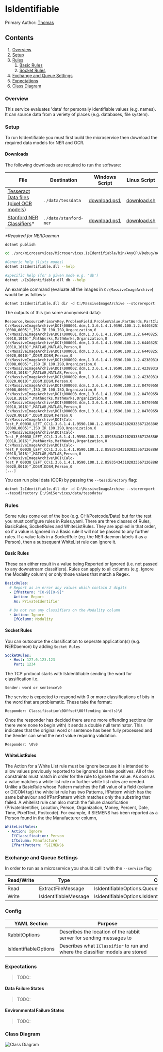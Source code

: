 ﻿# IsIdentifiable

Primary Author: [Thomas](https://github.com/tznind)

## Contents
 1. [Overview](#overview)
 1. [Setup](#setup)
 1. [Rules](#rules) 
    1. [Basic Rules](#basic-rules) 
    2. [Socket Rules](#socket-rules) 
 1. [Exchange and Queue Settings](#exchange-and-queue-settings)
 1. [Expectations](#expectations)
 1. [Class Diagram](#class-diagram)

### Overview
This service evaluates 'data' for personally identifiable values (e.g. names).  It can source data from a veriety of places (e.g. databases, file system).

### Setup

To run IsIdentifiable you must first build the microservice then download the required data models for NER and OCR.

#### Downloads

The following downloads are required to run the software:

| File     | Destination |  Windows Script |  Linux Script  |
|----------|-------------|-------- |------|
| [Tesseract Data files (pixel OCR models)](https://github.com/tesseract-ocr/tessdata/raw/master/eng.traineddata) | `./data/tessdata` |  [download.ps1](../../../data/tessdata/download.ps1)|  [download.sh](../../../data/tessdata/download.sh)|
| [Stanford NER Classifiers](http://nlp.stanford.edu/software/stanford-ner-2016-10-31.zip)*    |  `./data/stanford-ner`     | [download.ps1](../../../data/stanford-ner/download.ps1)  | [download.sh](../../../data/stanford-ner/download.sh) |

_*Required for NERDaemon_
 

```bash
dotnet publish

cd ./src/microservices/Microservices.IsIdentifiable/bin/AnyCPU/Debug/netcoreapp2.2/

#Generic help (lists modes)
dotnet IsIdentifiable.dll --help

#Specific help (for a given mode e.g. 'db')
dotnet ./IsIdentifiable.dll db --help
```

An example command (evaluate all the images in `C:\MassiveImageArchive`) would be as follows:

```
dotnet IsIdentifiable.dll dir -d C:/MassiveImageArchive --storereport
```

The outputs of this (on some anonymised data):

```
Resource,ResourcePrimaryKey,ProblemField,ProblemValue,PartWords,PartClassifications,PartOffsets
C:\MassiveImageArchive\DOI\000001.dcm,1.3.6.1.4.1.9590.100.1.2.64408251011211630124074907290278463475,"(0008,0005)",ISO_IR 100,ISO,Organization,0
C:\MassiveImageArchive\DOI\000001.dcm,1.3.6.1.4.1.9590.100.1.2.64408251011211630124074907290278463475,"(0018,1016)",MathWorks,MathWorks,Organization,0
C:\MassiveImageArchive\DOI\000001.dcm,1.3.6.1.4.1.9590.100.1.2.64408251011211630124074907290278463475,"(0018,1018)",MATLAB,MATLAB,Person,0
C:\MassiveImageArchive\DOI\000001.dcm,1.3.6.1.4.1.9590.100.1.2.64408251011211630124074907290278463475,"(0020,0010)",DDSM,DDSM,Person,0
C:\MassiveImageArchive\DOI\000002.dcm,1.3.6.1.4.1.9590.100.1.2.423893162212842428532864042250901777433,"(0008,0005)",ISO_IR 100,ISO,Organization,0
C:\MassiveImageArchive\DOI\000002.dcm,1.3.6.1.4.1.9590.100.1.2.423893162212842428532864042250901777433,"(0018,1018)",MATLAB,MATLAB,Person,0
C:\MassiveImageArchive\DOI\000002.dcm,1.3.6.1.4.1.9590.100.1.2.423893162212842428532864042250901777433,"(0020,0010)",DDSM,DDSM,Person,0
C:\MassiveImageArchive\DOI\000003.dcm,1.3.6.1.4.1.9590.100.1.2.84709658512632788123980174250729731712,"(0008,0005)",ISO_IR 100,ISO,Organization,0
C:\MassiveImageArchive\DOI\000003.dcm,1.3.6.1.4.1.9590.100.1.2.84709658512632788123980174250729731712,"(0018,1016)",MathWorks,MathWorks,Organization,0
C:\MassiveImageArchive\DOI\000003.dcm,1.3.6.1.4.1.9590.100.1.2.84709658512632788123980174250729731712,"(0018,1018)",MATLAB,MATLAB,Person,0
C:\MassiveImageArchive\DOI\000003.dcm,1.3.6.1.4.1.9590.100.1.2.84709658512632788123980174250729731712,"(0020,0010)",DDSM,DDSM,Person,0
C:\MassiveImageArchive\DOI\Calc-Test_P_00038_LEFT_CC\1.3.6.1.4.1.9590.100.1.2.85935434310203356712688695661986996009\1.3.6.1.4.1.9590.100.1.2.374115997511889073021386151921807063992\000000.dcm,1.3.6.1.4.1.9590.100.1.2.289923739312470966435676008311959891294,"(0008,0005)",ISO_IR 100,ISO,Organization,0
C:\MassiveImageArchive\DOI\Calc-Test_P_00038_LEFT_CC\1.3.6.1.4.1.9590.100.1.2.85935434310203356712688695661986996009\1.3.6.1.4.1.9590.100.1.2.374115997511889073021386151921807063992\000000.dcm,1.3.6.1.4.1.9590.100.1.2.289923739312470966435676008311959891294,"(0018,1016)",MathWorks,MathWorks,Organization,0
C:\MassiveImageArchive\DOI\Calc-Test_P_00038_LEFT_CC\1.3.6.1.4.1.9590.100.1.2.85935434310203356712688695661986996009\1.3.6.1.4.1.9590.100.1.2.374115997511889073021386151921807063992\000000.dcm,1.3.6.1.4.1.9590.100.1.2.289923739312470966435676008311959891294,"(0018,1018)",MATLAB,MATLAB,Person,0
C:\MassiveImageArchive\DOI\Calc-Test_P_00038_LEFT_CC\1.3.6.1.4.1.9590.100.1.2.85935434310203356712688695661986996009\1.3.6.1.4.1.9590.100.1.2.374115997511889073021386151921807063992\000000.dcm,1.3.6.1.4.1.9590.100.1.2.289923739312470966435676008311959891294,"(0020,0010)",DDSM,DDSM,Person,0
[...]
```

You can run pixel data (OCR) by passing the `--tessdirectory` flag:

```
dotnet IsIdentifiable.dll dir -d C:\MassiveImageArchive --storereport --tessdirectory E:/SmiServices/data/tessdata/
```

### Rules

Some rules come out of the box (e.g. CHI/Postcode/Date) but for the rest you must configure rules in Rules.yaml.
There are three classes of Rules, BasicRules, SocketRules and WhiteListRules.
They are applied in that order, so if a value is Ignored in a Basic rule it will not be passed to any further rules.
If a value fails in a SocketRule (eg. the NER daemon labels it as a Person), then a subsequent WhiteList rule can Ignore it.

#### Basic Rules

These can either result in a value being Reported or Ignored (i.e. not passed to any downstream classifiers).  Rules can apply to all columns (e.g. Ignore the Modality column) or only those values that match a Regex.

```yaml
BasicRules: 
  # Report as an error any values which contain 2 digits
  - IfPattern: "[0-9][0-9]"
    Action: Report
    As: PrivateIdentifier

  # Do not run any classifiers on the Modality column
  - Action: Ignore
    IfColumn: Modality
```

#### Socket Rules

You can outsource the classification to seperate application(s) (e.g. NERDaemon) by adding `Socket Rules`

```yaml
SocketRules:   
  - Host: 127.0.123.123
    Port: 1234
```

The TCP protocol starts with IsIdentifiable sending the word for classification i.e.

```
Sender: word or sentence\0
```

The service is expected to respond with 0 or more classifications of bits in the word that are problematic.  These take the format:

```
Responder: Classification\0Offset\0Offending Word(s)\0
```

Once the responder has decided there are no more offending sections (or there were none to begin with) it sends a double null terminator.  This indicates that the original word or sentence has been fully processed and the Sender can send the next value requiring validation.

```
Responder: \0\0
```

#### WhiteListRules

The Action for a White List rule must be Ignore because it is intended to allow values previously reported to be ignored as false positives.
All of the constraints must match in order for the rule to Ignore the value.
As soon as a value matches a white list rule no further white list rules are needed.
Unlike a BasicRule whose Pattern matches the full value of a field (column or DICOM tag) the whitelist rule has two Patterns, IfPattern which has the same behaviour and IfPartPattern which matches only the substring that failed.
A whitelist rule can also match the failure classification (PrivateIdentifier, Location, Person, Organization, Money, Percent, Date, Time, PixelText, Postcode).
For example, if SIEMENS has been reported as a Person found in the the Manufacturer column,

```yaml
WhiteListRules:
 - Action: Ignore
   IfClassification: Person
   IfColumn: Manufacturer
   IfPartPattern: ^SIEMENS$
```


### Exchange and Queue Settings

In order to run as a microservice you should call it with the `--service` flag

| Read/Write | Type | Config setting |
| ------------- | ------------- |------------- |
| Read | ExtractFileMessage | IsIdentifiableOptions.QueueName |
| Write | IsIdentifiableMessage | IsIdentifiableOptions.IsIdentifiableProducerOptions.ExchangeName |

### Config

| YAML Section  | Purpose |
| ------------- | ------------- |
| RabbitOptions | Describes the location of the rabbit server for sending messages to |
| IsIdentifiableOptions | Describes what `IClassifier` to run and where the classifier models are stored |

### Expectations

> TODO: 

#### Data Failure States

> TODO: 

#### Environmental Failure States
 
> TODO: 

### Class Diagram
![Class Diagram](./IsIdentifiable.png)
